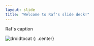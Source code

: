 ```yaml
---
layout: slide
title: "Welcome to Raf's slide deck!"
---
```


Raf's caption

![droidtocat](https://octodex.github.com/images/droidtocat.png)
{: .center}
